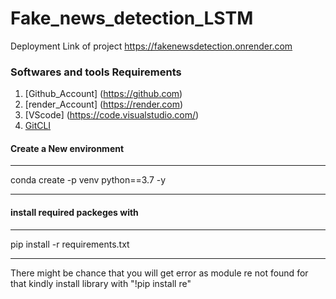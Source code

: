 # Fake_news_detection_LSTM
 
Deployment Link of project https://fakenewsdetection.onrender.com

### Softwares and tools Requirements

1. [Github_Account] (https://github.com)
2. [render_Account] (https://render.com)
3. [VScode] (https://code.visualstudio.com/)
4. [GitCLI](https://git-scm.com/book/en/v2/Getting-Started-The-Command-Line)

#### Create a New environment
---

conda create -p venv python==3.7 -y

---

#### install required packeges with

-----

pip install -r requirements.txt

----

There might be chance that you will get error as module re not found for that kindly install library with "!pip install re"
